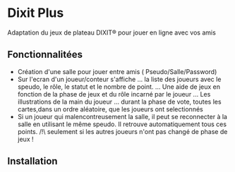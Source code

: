 # Dixit Plus
Adaptation du jeux de plateau DIXIT® pour jouer en ligne avec vos amis

## Fonctionnalitées
* Création d'une salle pour jouer entre amis ( Pseudo/Salle/Password)
* Sur l'ecran d'un joueur/conteur s'affiche 
... la liste des joueurs avec le speudo, le rôle, le statut et le nombre de point.
... Une aide de jeux en fonction de la phase de jeux et du rôle incarné par le joueur
... Les illustrations  de la main du joueur
... durant la phase de vote, toutes les cartes,dans un ordre aléatoire, que les joueurs ont selectionnés
* Si un joueur qui malencontreusement la salle, il peut se reconnecter à la salle en utilisant le même speudo. Il retrouve automatiquement tous ces points. /!\ seulement si les autres joueurs n'ont pas changé de phase de jeux !

## Installation 


